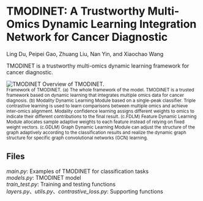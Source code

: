# TMODINET: A Trustworthy Multi-Omics Dynamic Learning Integration Network for Cancer Diagnostic
Ling Du, Peipei Gao, Zhuang Liu, Nan Yin, and Xiaochao Wang

TMODINET is a trustworthy multi-omics dynamic learning framework for cancer diagnostic.

![TMODINET](https://github.com/isMery0123/TMODINET/blob/master/TMODINET/TMODINET.png)
Overview of TMODINET. \
<sup>Framework of TMODINET. (a) The whole framework of the model. TMODINET is a trusted framework based on dynamic learning that integrates multiple omics data for cancer diagnosis. (b) Modality Dynamic Learning Module based on a single-peak classifier. Triple contrastive learning is used to learn comparisons between multiple omics and achieve inter-omics alignment. Modality confidence learning assigns different weights to omics to indicate their different contributions to the final result. (c.FDLM) Feature Dynamic Learning Module allocates sample adaptive weights to each feature instead of relying on fixed weight vectors. (c.GDLM) Graph Dynamic Learning Module can adjust the structure of the graph adaptively according to the classification results and realize the dynamic graph structure for specific graph convolutional networks (GCN) learning.<sup>

## Files
*main.py*: Examples of TMODINET for classification tasks\
*models.py*: TMODINET model\
*train_test.py*: Training and testing functions\
*layers.py*、*utils.py*、*contrastive_loss.py*: Supporting functions

  

